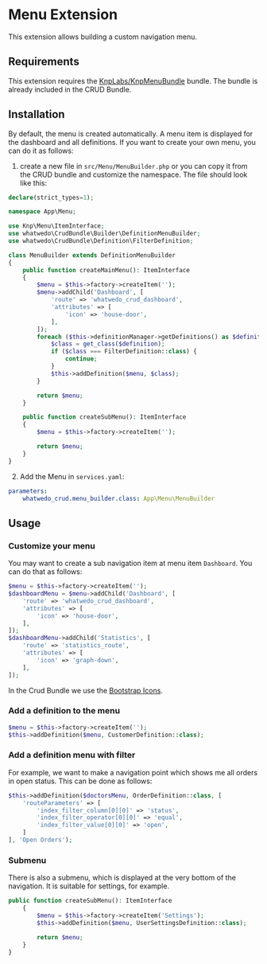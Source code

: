 # Menu Extension

This extension allows building a custom navigation menu.

## Requirements
This extension requires the [KnpLabs/KnpMenuBundle](https://github.com/KnpLabs/KnpMenuBundle) bundle.
The bundle is already included in the CRUD Bundle. 

## Installation

By default, the menu is created automatically. A menu item is displayed for the dashboard and all definitions.
If you want to create your own menu, you can do it as follows:
1. create a new file in `src/Menu/MenuBuilder.php` or you can copy it from the CRUD bundle and customize the namespace.
   The file should look like this:

```php
declare(strict_types=1);

namespace App\Menu;

use Knp\Menu\ItemInterface;
use whatwedo\CrudBundle\Builder\DefinitionMenuBuilder;
use whatwedo\CrudBundle\Definition\FilterDefinition;

class MenuBuilder extends DefinitionMenuBuilder
{
    public function createMainMenu(): ItemInterface
    {
        $menu = $this->factory->createItem('');
        $menu->addChild('Dashboard', [
            'route' => 'whatwedo_crud_dashboard',
            'attributes' => [
                'icon' => 'house-door',
            ],
        ]);
        foreach ($this->definitionManager->getDefinitions() as $definition) {
            $class = get_class($definition);
            if ($class === FilterDefinition::class) {
                continue;
            }
            $this->addDefinition($menu, $class);
        }

        return $menu;
    }

    public function createSubMenu(): ItemInterface
    {
        $menu = $this->factory->createItem('');

        return $menu;
    }
}
```

2. Add the Menu in `services.yaml`:

```yml
parameters:
    whatwedo_crud.menu_builder.class: App\Menu\MenuBuilder
```

## Usage

### Customize your menu

You may want to create a sub navigation item at menu item `Dashboard`. You can do that as follows:

```php
$menu = $this->factory->createItem('');
$dashboardMenu = $menu->addChild('Dashboard', [
    'route' => 'whatwedo_crud_dashboard',
    'attributes' => [
        'icon' => 'house-door',
    ],
]);
$dashboardMenu->addChild('Statistics', [
    'route' => 'statistics_route',
    'attributes' => [
        'icon' => 'graph-down',
    ],
]);
```

In the Crud Bundle we use the [Bootstrap Icons](https://icons.getbootstrap.com/).

### Add a definition to the menu

```php
$menu = $this->factory->createItem('');
$this->addDefinition($menu, CustomerDefinition::class);
```

### Add a definition menu with filter

For example, we want to make a navigation point which shows me all orders in open status. This can be done as follows:

```php
$this->addDefinition($doctorsMenu, OrderDefinition::class, [
    'routeParameters' => [
        'index_filter_column[0][0]' => 'status',
        'index_filter_operator[0][0]' => 'equal',
        'index_filter_value[0][0]' => 'open',
    ]
], 'Open Orders');
```

### Submenu
There is also a submenu, which is displayed at the very bottom of the navigation. It is suitable for settings, for example.

```php
public function createSubMenu(): ItemInterface
    {
        $menu = $this->factory->createItem('Settings');
        $this->addDefinition($menu, UserSettingsDefinition::class);

        return $menu;
    }
}
```

